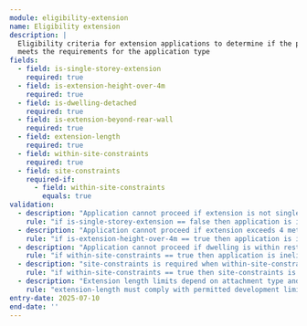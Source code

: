 ```yaml
---
module: eligibility-extension
name: Eligibility extension
description: |
  Eligibility criteria for extension applications to determine if the proposal
  meets the requirements for the application type
fields:
  - field: is-single-storey-extension
    required: true
  - field: is-extension-height-over-4m
    required: true
  - field: is-dwelling-detached
    required: true
  - field: is-extension-beyond-rear-wall
    required: true
  - field: extension-length
    required: true
  - field: within-site-constraints
    required: true
  - field: site-constraints
    required-if:
      - field: within-site-constraints
        equals: true
validation:
  - description: "Application cannot proceed if extension is not single storey"
    rule: "if is-single-storey-extension == false then application is ineligible"
  - description: "Application cannot proceed if extension exceeds 4 metres in height"
    rule: "if is-extension-height-over-4m == true then application is ineligible"
  - description: "Application cannot proceed if dwelling is within restricted areas"
    rule: "if within-site-constraints == true then application is ineligible"
  - description: "site-constraints is required when within-site-constraints is true"
    rule: "if within-site-constraints == true then site-constraints is required"
  - description: "Extension length limits depend on attachment type and dwelling type"
    rule: "extension-length must comply with permitted development limits based on is-dwelling-detached value"
entry-date: 2025-07-10
end-date: ''
---
```

